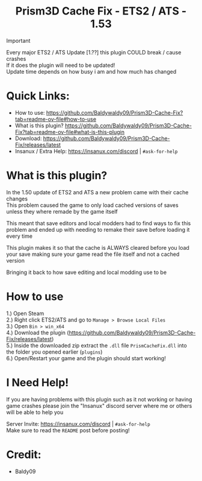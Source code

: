 <h1 align="center">
Prism3D Cache Fix - ETS2 / ATS - 1.53
</h1>

> [!IMPORTANT]
> Every major ETS2 / ATS Update [1.??] this plugin COULD break / cause crashes<br>
>  If it does the plugin will need to be updated!<br>
> Update time depends on how busy i am and how much has changed

# Quick Links:
- How to use: https://github.com/Baldywaldy09/Prism3D-Cache-Fix?tab=readme-ov-file#how-to-use
- What is this plugin? https://github.com/Baldywaldy09/Prism3D-Cache-Fix?tab=readme-ov-file#what-is-this-plugin
- Download: https://github.com/Baldywaldy09/Prism3D-Cache-Fix/releases/latest
- Insanux / Extra Help: https://insanux.com/discord | `#ask-for-help`

# What is this plugin?
In the 1.50 update of ETS2 and ATS a new problem came with their cache changes <br>
This problem caused the game to only load cached versions of saves unless they where remade by the game itself<br>

This meant that save editors and local modders had to find ways to fix this problem and ended up with needing to remake their save before loading it every time<br>

This plugin makes it so that the cache is ALWAYS cleared before you load your save making sure your game read the file itself and not a cached version<br>

Bringing it back to how save editing and local modding use to be

# How to use
1.) Open Steam<br>
2.) Right click ETS2/ATS and go to `Manage > Browse Local Files`<br>
3.) Open `Bin > win_x64`<br>
4.) Download the plugin (https://github.com/Baldywaldy09/Prism3D-Cache-Fix/releases/latest)<br>
5.) Inside the downloaded zip extract the `.dll` file `PrismCacheFix.dll` into the folder you opened earlier (`plugins`)<br>
6.) Open/Restart your game and the plugin should start working!<br>

# I Need Help!
If you are having problems with this plugin such as it not working or having game crashes please join the "Insanux" discord server where me or others will be able to help you<br>

Server Invite: https://insanux.com/discord | `#ask-for-help`
<br>
Make sure to read the `README` post before posting!

# Credit: 
- Baldy09
